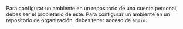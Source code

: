 Para configurar un ambiente en un repositorio de una cuenta personal, debes ser el propietario de este. Para configurar un ambiente en un repositorio de organización, debes tener acceso de `admin`.
